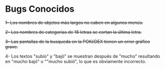 # Bugs Conocidos

~~1- Los nombres de objetos más largos no caben en algunos menús.~~

~~2- Los nombres de categorías de 16 letras se cortan la última letra.~~

~~3- Las pantallas de la busqueda en la POKéDEX tienen un error gráfico grave.~~

4- Los textos "subío" y "bajó" se muestran después de "mucho" resultando en "mucho bajó" o ""mucho subió", lo que es obviamente incorrecto.

